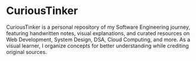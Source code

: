 # CuriousTinker
CuriousTinker is a personal repository of my Software Engineering journey, featuring handwritten notes, visual explanations, and curated resources on Web Development, System Design, DSA, Cloud Computing, and more. As a visual learner, I organize concepts for better understanding while crediting original sources.
